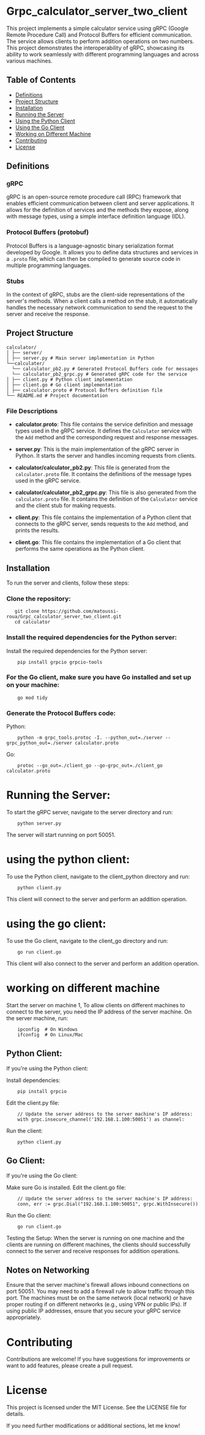 # Grpc_calculator_server_two_client
This project implements a simple calculator service using gRPC (Google Remote Procedure Call) and Protocol Buffers for efficient communication. The service allows clients to perform addition operations on two numbers. This project demonstrates the interoperability of gRPC, showcasing its ability to work seamlessly with different programming languages and across various machines.

## Table of Contents
- [Definitions](#definitions)
- [Project Structure](#project-structure)
- [Installation](#installation)
- [Running the Server](#running-the-server)
- [Using the Python Client](#using-the-python-client)
- [Using the Go Client](#using-the-go-client)
- [Working on Different Machine](#working_on_different_machine)
- [Contributing](#contributing)
- [License](#license)

## Definitions

### gRPC
gRPC is an open-source remote procedure call (RPC) framework that enables efficient communication between client and server applications. It allows for the definition of services and the methods they expose, along with message types, using a simple interface definition language (IDL).

### Protocol Buffers (protobuf)
Protocol Buffers is a language-agnostic binary serialization format developed by Google. It allows you to define data structures and services in a `.proto` file, which can then be compiled to generate source code in multiple programming languages.

### Stubs
In the context of gRPC, stubs are the client-side representations of the server's methods. When a client calls a method on the stub, it automatically handles the necessary network communication to send the request to the server and receive the response.

## Project Structure
    
    calculator/ 
    │ ├── server/ 
    │ ├── server.py # Main server implementation in Python 
    └──calculater/
      └── calculator_pb2.py # Generated Protocol Buffers code for messages 
      └── calculator_pb2_grpc.py # Generated gRPC code for the service 
    │ ├── client.py # Python client implementation
    │ ├── client.go # Go client implementation 
    │ ├── calculator.proto # Protocol Buffers definition file 
    └── README.md # Project documentation 

### File Descriptions

- **calculator.proto**: This file contains the service definition and message types used in the gRPC service. It defines the `Calculator` service with the `Add` method and the corresponding request and response messages.

- **server.py**: This is the main implementation of the gRPC server in Python. It starts the server and handles incoming requests from clients.

- **calculator/calculator_pb2.py**: This file is generated from the `calculator.proto` file. It contains the definitions of the message types used in the gRPC service.

- **calculator/calculator_pb2_grpc.py**: This file is also generated from the `calculator.proto` file. It contains the definition of the `Calculator` service and the client stub for making requests.

- **client.py**: This file contains the implementation of a Python client that connects to the gRPC server, sends requests to the `Add` method, and prints the results.

- **client.go**: This file contains the implementation of a Go client that performs the same operations as the Python client.

## Installation

To run the server and clients, follow these steps:

### Clone the repository:
       
       git clone https://github.com/matoussi-roua/Grpc_calculator_server_two_client.git
       cd calculator

### Install the required dependencies for the Python server:
Install the required dependencies for the Python server:
        
        pip install grpcio grpcio-tools

### For the Go client, make sure you have Go installed and set up on your machine:

        go mod tidy
        
### Generate the Protocol Buffers code:

Python:

        python -m grpc_tools.protoc -I. --python_out=./server --grpc_python_out=./server calculator.proto
        
Go:

        protoc --go_out=./client_go --go-grpc_out=./client_go calculator.proto
        
# Running the Server:
  To start the gRPC server, navigate to the server directory and run:
  
        
        python server.py
        
  The server will start running on port 50051.

# using the python client:

  To use the Python client, navigate to the client_python directory and run:
  
        
        python client.py
        
  This client will connect to the server and perform an addition operation.
  
# using the go client:

  To use the Go client, navigate to the client_go directory and run:
  
        
        go run client.go
        
  This client will also connect to the server and perform an addition operation.
  
# working on different machine

Start the server on machine 1, To allow clients on different machines to connect to the server, you need the IP address of the server machine.
On the server machine, run:
        
        ipconfig  # On Windows
        ifconfig  # On Linux/Mac
        
## Python Client:
If you're using the Python client:

Install dependencies:

        pip install grpcio
        
Edit the client.py file:

        // Update the server address to the server machine's IP address:
        with grpc.insecure_channel('192.168.1.100:50051') as channel:
        
Run the client:

        python client.py
        
## Go Client:
If you're using the Go client:

Make sure Go is installed.
Edit the client.go file:

        // Update the server address to the server machine's IP address:
        conn, err := grpc.Dial("192.168.1.100:50051", grpc.WithInsecure())
        
Run the Go client:

        go run client.go
        
Testing the Setup: When the server is running on one machine and the clients are running on different machines, the clients should successfully connect to the server and receive responses for addition operations.

## Notes on Networking
Ensure that the server machine's firewall allows inbound connections on port 50051. You may need to add a firewall rule to allow traffic through this port.
The machines must be on the same network (local network) or have proper routing if on different networks (e.g., using VPN or public IPs).
If using public IP addresses, ensure that you secure your gRPC service appropriately.
# Contributing
Contributions are welcome! If you have suggestions for improvements or want to add features, please create a pull request.

# License
This project is licensed under the MIT License. See the LICENSE file for details.

If you need further modifications or additional sections, let me know!

